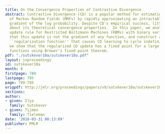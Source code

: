 ```yaml
---
title: On the Convergence Properties of Contrastive Divergence
abstract: Contrastive Divergence (CD) is a popular method for estimating the parameters
  of Markov Random Fields (MRFs) by rapidly approximating an intractable term in the
  gradient of the log probability. Despite CD's empirical success, little is known
  about its theoretical convergence properties.  In this paper, we analyze the CD-1
  update rule for Restricted Boltzmann Machines (RBMs) with binary variables. We show
  that this update is not the gradient of any function, and construct a counterintuitive
  ``regularization function'' that causes CD learning to cycle indefinitely.  Nonetheless,
  we show that the regularized CD update has a fixed point for a large class of regularization
  functions using Brower's fixed point theorem.
pdf: "./sutskever10a/sutskever10a.pdf"
layout: inproceedings
id: sutskever10a
month: 0
firstpage: 789
lastpage: 795
page: 789-795
origpdf: http://jmlr.org/proceedings/papers/v9/sutskever10a/sutskever10a.pdf
sections: 
author:
- given: Ilya
  family: Sutskever
- given: Tijmen
  family: Tieleman
date: '2010-03-31 00:13:09'
publisher: PMLR
---
```

